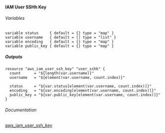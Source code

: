 #### IAM User SSHh Key


###### Variables
```
variable status     { default = {} type = "map" }
variable username   { default = [] type = "list" }
variable encoding   { default = {} type = "map" }
variable public_key { default = {} type = "map" }
```

##### Outputs
```
resource "aws_iam_user_ssh_key" "user_sshk" {
  count      = "${length(var.username)}"
  username   = "${element(var.username, count.index)}"

  status     = "${var.status[element(var.username, count.index)]}"
  encoding   = "${var.encoding[element(var.username, count.index)]}"
  public_key = "${var.public_key[element(var.username, count.index)]}"
}
```

###### Documentation
[aws_iam_user_ssh_key](https://www.terraform.io/docs/providers/aws/r/iam_user_ssh_key.html)
